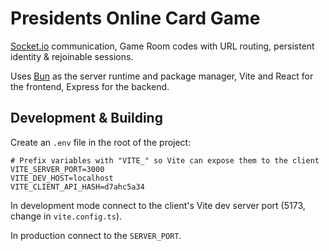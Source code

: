 # Presidents Online Card Game

[Socket.io](https://socket.io/) communication, Game Room codes with URL routing, persistent identity & rejoinable sessions.

Uses [Bun](https://bun.sh/) as the server runtime and package manager, Vite and React for the frontend, Express for the backend.

## Development & Building

Create an `.env` file in the root of the project:

```dotenv
# Prefix variables with "VITE_" so Vite can expose them to the client
VITE_SERVER_PORT=3000
VITE_DEV_HOST=localhost
VITE_CLIENT_API_HASH=d7ahc5a34
```

In development mode connect to the client's Vite dev server port (5173, change in `vite.config.ts`).

In production connect to the `SERVER_PORT`.
